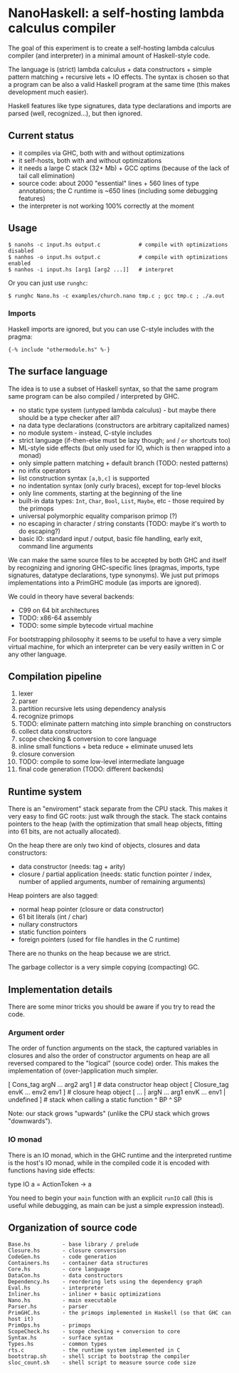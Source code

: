 
NanoHaskell: a self-hosting lambda calculus compiler
====================================================

The goal of this experiment is to create a self-hosting lambda calculus
compiler (and interpreter) in a minimal amount of Haskell-style code.

The language is (strict) lambda calculus + data constructors + simple
pattern matching + recursive lets + IO effects. The syntax is chosen so that 
a program can be also a valid Haskell program at the same time (this makes 
development much easier).

Haskell features like type signatures, data type declarations and imports
are parsed (well, recognized...), but then ignored.


Current status
--------------

* it compiles via GHC, both with and without optimizations
* it self-hosts, both with and without optimizations
* it needs a large C stack (32+ Mb) + GCC optims (because of the lack of tail call elimination)
* source code: about 2000 "essential" lines + 560 lines of type annotations; the C runtime is \~650 lines
  (including some debugging features)
* the interpreter is not working 100% correctly at the moment


Usage
-----

    $ nanohs -c input.hs output.c            # compile with optimizations disabled
    $ nanhos -o input.hs output.c            # compile with optimizations enabled
    $ nanhos -i input.hs [arg1 [arg2 ...]]   # interpret

Or you can just use `runghc`:

    $ runghc Nano.hs -c examples/church.nano tmp.c ; gcc tmp.c ; ./a.out


### Imports

Haskell imports are ignored, but you can use C-style includes with the pragma:

    {-% include "othermodule.hs" %-}


The surface language
--------------------

The idea is to use a subset of Haskell syntax, so that the same program same
program can be also compiled / interpreted by GHC. 

* no static type system (untyped lambda calculus) - but maybe there should be a type checker after all?
* na data type declarations (constructors are arbitrary capitalized names)
* no module system - instead, C-style includes
* strict language (if-then-else must be lazy though; `and` / `or` shortcuts too)
* ML-style side effects (but only used for IO, which is then wrapped into a monad)
* only simple pattern matching + default branch (TODO: nested patterns)
* no infix operators
* list construction syntax `[a,b,c]` is supported
* no indentation syntax (only curly braces), except for top-level blocks
* only line comments, starting at the beginning of the line
* built-in data types: `Int`, `Char`, `Bool`, `List`, `Maybe`, etc - those required by the primops
* universal polymorphic equality comparison primop (?)
* no escaping in character / string constants (TODO: maybe it's worth to do escaping?)
* basic IO: standard input / output, basic file handling, early exit, command line arguments 

We can make the same source files to be accepted by both GHC and
itself by recognizing and ignoring GHC-specific lines (pragmas, imports,
type signatures, datatype declarations, type synonyms). We just put
primops implementations into a PrimGHC module (as imports are ignored).

We could in theory have several backends:

* C99 on 64 bit architectures
* TODO: x86-64 assembly
* TODO: some simple bytecode virtual machine

For bootstrapping philosophy it seems to be useful to have a very simple virtual 
machine, for which an interpreter can be very easily written in C or any other 
language.


Compilation pipeline
--------------------

1. lexer
2. parser
3. partition recursive lets using dependency analysis
4. recognize primops
5. TODO: eliminate pattern matching into simple branching on constructors
6. collect data constructors
7. scope checking & conversion to core language
8. inline small functions + beta reduce + eliminate unused lets
9. closure conversion
10. TODO: compile to some low-level intermediate language
11. final code generation (TODO: different backends)


Runtime system
--------------

There is an "enviroment" stack separate from the CPU stack. This makes it
very easy to find GC roots: just walk through the stack. The stack contains
pointers to the heap (with the optimization that small heap objects, fitting
into 61 bits, are not actually allocated).

On the heap there are only two kind of objects, closures and data constructors:
 
* data constructor (needs: tag + arity)
* closure / partial application (needs: static function pointer / index, 
  number of applied arguments, number of remaining arguments)

Heap pointers are also tagged:

* normal heap pointer (closure or data constructor)
* 61 bit literals (int / char)
* nullary constructors
* static function pointers
* foreign pointers (used for file handles in the C runtime)

There are no thunks on the heap because we are strict.

The garbage collector is a very simple copying (compacting) GC.


Implementation details
----------------------

There are some minor tricks you should be aware if you try to read the code.

### Argument order

The order of function arguments on the stack, the captured variables in closures 
and also the order of constructor arguments on heap are all reversed compared to 
the "logical" (source code) order. This makes the implementation of (over-)application
much simpler.

   [ Cons_tag    argN ... arg2 arg1 ]                   # data constructor heap object
   [ Closure_tag envK ... env2 env1 ]                   # closure heap object 
   [ ... | argN ... arg1 envK ... env1 | undefined ]    # stack when calling a static function
         ^ BP                          ^ SP

Note: our stack grows "upwards" (unlike the CPU stack which grows "downwards").

### IO monad

There is an IO monad, which in the GHC runtime and the interpreted runtime is
the host's IO monad, while in the compiled code it is encoded with functions
having side effects:

   type IO a = ActionToken -> a

You need to begin your `main` function with an explicit `runIO` call (this is
useful while debugging, as main can be just a simple expression instead).


Organization of source code
---------------------------

    Base.hs          - base library / prelude
    Closure.hs       - closure conversion
    CodeGen.hs       - code generation
    Containers.hs    - container data structures 
    Core.hs          - core language
    DataCon.hs       - data constructors
    Dependency.hs    - reordering lets using the dependency graph
    Eval.hs          - interpreter
    Inliner.hs       - inliner + basic optimizations
    Nano.hs          - main executable
    Parser.hs        - parser
    PrimGHC.hs       - the primops implemented in Haskell (so that GHC can host it) 
    PrimOps.hs       - primops
    ScopeCheck.hs    - scope checking + conversion to core
    Syntax.hs        - surface syntax
    Types.hs         - common types
    rts.c            - the runtime system implemented in C
    bootstrap.sh     - shell script to bootstrap the compiler
    sloc_count.sh    - shell script to measure source code size
 
